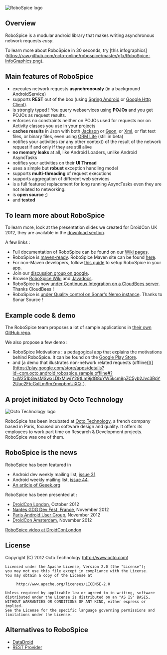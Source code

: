 ![RoboSpice logo](https://raw.github.com/octo-online/robospice/master/gfx/Robospice-logo-white-background.png)

Overview
--------

RoboSpice is a modular android library that makes writing asynchronous network requests *easy*.

To learn more about RoboSpice in 30 seconds, try [this infographics]
(https://raw.github.com/octo-online/robospice/master/gfx/RoboSpice-InfoGraphics.png).

Main features of RoboSpice
--------------------------

* executes network requests **asynchronously** (in a background AndroidService)
* supports **REST** out of the box (using [Spring Android](http://www.springsource.org/spring-android) or [Google Http Client](http://code.google.com/p/google-http-java-client)).
* is strongly typed ! You query webservices using **POJOs** and you get POJOs as request results.
* enforces no constraints neither on POJOs used for requests nor on Activity classes you use in your projects
* **caches results** in Json with both [Jackson](http://jackson.codehaus.org/) or [Gson](http://code.google.com/p/google-gson/),
or [Xml](http://simple.sourceforge.net/), or flat text files, or binary files, even using [ORM Lite](http://ormlite.com/sqlite_java_android_orm.shtml) (still in beta)
* notifies your activities (or any other context) of the result of the network request if and only if they are still alive
* **no memory leaks** at all, like Android Loaders, unlike Android AsyncTasks
* notifies your activities on their **UI Thread**
* uses a simple but **robust** exception handling model
* supports **multi-threading** of request executions
* supports aggregation of different web services
* is a full featured replacement for long running AsyncTasks even they are not related to networking.
* is **open source** ;) 
* and **tested**

To learn more about RoboSpice
-----------------------------

To learn more, look at the presentation slides we created for DroidCon UK 2012, they are available in the [download section](https://github.com/octo-online/robospice/downloads).

A few links : 

* Full documentation of RoboSpice can be found on our [Wiki pages](https://github.com/octo-online/robospice/wiki).
* RoboSpice is [maven-ready](http://search.maven.org/#search%7Cga%7C1%7Crobospice). RoboSpice Maven site can be found [here](http://octo-online.github.com/robospice/site/latest/index.html).
* For non-Maven developers, follow [this guide](https://github.com/octo-online/robospice/wiki/Using-RoboSpice-without-Maven) to setup RoboSpice in your app.
* Join our [discussion group on google](https://groups.google.com/forum/?fromgroups#!forum/robospice).
* Browse [RoboSpice Wiki](https://github.com/octo-online/robospice/wiki) and [Javadocs](http://octo-online.github.com/robospice/site/latest/apidocs/index.html).
* RoboSpice is now [under Continuous Integration on a CloudBees server](https://robospice.ci.cloudbees.com/job/Build%20RoboSpice/). Thanks CloudBees !
* RoboSpice is [under Quality control on Sonar's Nemo instance](http://nemo.sonarsource.org/dashboard/index/504442). Thanks to Sonar Source !

Example code & demo
-------------------

The RoboSpice team proposes a lot of sample applications in [their own GitHub repo](https://github.com/octo-online/RoboSpice-samples).

We also propose a few demo : 
* RoboSpice Motivations : a pedagogical app that explains the motivations behind RoboSpice. It can be found on the [Google Play Store](http://goo.gl/pzqH4).
* and [a demo that illustrates non-network related requests (offline)](](https://play.google.com/store/apps/details?id=com.octo.android.robospice.sample.offline#?t=W251bGwsMSwxLDIxMiwiY29tLm9jdG8uYW5kcm9pZC5yb2Jvc3BpY2Uuc2FtcGxlLm9mZmxpbmUiXQ..).

A projet initiated by Octo Technology 
-------------------------------------

![Octo Technology logo](https://raw.github.com/octo-online/robospice/master/gfx/octo-ascii-logo-blue.png)

RoboSpice has been incubated at [Octo Technology](http://www.octo.com/en), a french company based in Paris, focused on software design and quality. 
It offers its employees to work part time on Research & Development projects. RoboSpice was one of them.

RoboSpice is the news 
---------------------

RoboSpice has been featured in 
* Android dev weekly mailing list, [issue 31](http://androiddevweekly.com/2012/10/29/Issue-31.html).
* Android weekly mailing list, [issue 44](http://androidweekly.net/).
* [An article of Geeek.org ](http://www.geeek.org/developpement-android-robospice-simplifie-vos-appels-reseau-asynchrone-690.html)

RoboSpice has been presented at : 
* [DroidCon London](http://uk.droidcon.com/), October 2012
* [Nantes GDG Dev Fest, France](http://devfest.gdgnantes.com/?utm_source=3eme%2Bmsg&utm_medium=google-plus&utm_campaign=mailing-devfest), November 2012
* [Paris Android User Group](http://www.paug.fr/actualite-android/conference-presentation-des-librairies-robospice-et-polaris/), November 2012
* [DroidCon Amsterdam](http://www.droidcon.nl/), November 2012

[RoboSpice video at DroidConLondon](http://uk.droidcon.com/sessions/b-track-3/)

License
-------

  Copyright (C) 2012 Octo Technology (http://www.octo.com)
	
	Licensed under the Apache License, Version 2.0 (the "License");
	you may not use this file except in compliance with the License.
	You may obtain a copy of the License at
	
	     http://www.apache.org/licenses/LICENSE-2.0
	
	Unless required by applicable law or agreed to in writing, software
	distributed under the License is distributed on an "AS IS" BASIS,
	WITHOUT WARRANTIES OR CONDITIONS OF ANY KIND, either express or implied.
	See the License for the specific language governing permissions and
	limitations under the License.
	
Alternatives to RoboSpice 
-------------------------

* [DataDroid](http://www.datadroidlib.com/2012/12/datadroid-v2-is-available)
* [REST Provider](https://github.com/novoda/RESTProvider)
